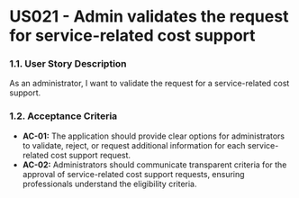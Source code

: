# US021 - Admin validates the request for service-related cost support

### 1.1. User Story Description
As an administrator, I want to validate the request for a service-related cost support.

### 1.2. Acceptance Criteria
* **AC-01:** The application should provide clear options for administrators to validate, reject, or request additional information for each service-related cost support request.
* **AC-02:** Administrators should communicate transparent criteria for the approval of service-related cost support requests, ensuring professionals understand the eligibility criteria.
